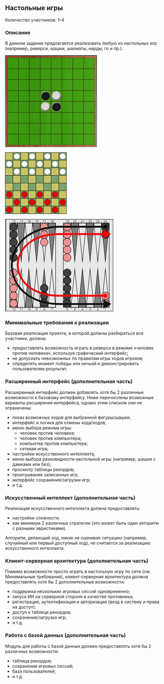Настольные игры
---------------

Количество участников: 1–4

### Описание

В данном задании предлагается реализовать любую из настольных игр (например, реверси,
шашки, шахматы, нарды, го и пр.).

![Реверси. Начальное расположение шашек на поле 8x8.](images/reversi.jpg)

![Шашки. Начальное расположение.](images/checkers.png)

![Нарды. Начальное расположение и направление движения шашек.](images/backgammon.jpg)

### Минимальные требования к реализации

Базовая реализация проекта, в которой должны разбираться все участники, должна:

- предоставлять возможность играть в реверси в режиме «человек против человека»,
  используя графический интерфейс;
- не допускать невозможных по правилам игры ходов игроков;
- определять момент победы или ничьей и демонстрировать пользователям результат.

### Расширенный интерфейс (дополнительная часть)

Расширенный интерфейс должен добавлять хотя бы 2 различные возможности к базовому интерфейсу.
Ниже перечислены возможные варианты расширения интерфейса, однако этим списком они не ограничены:

- показ возможных ходов для выбранной фигуры/шашки;
- интерфейс и логика для отмены хода/ходов;
- меню выбора режима игры:
    - человек против человека;
    - человек против компьютера;
    - компьютер против компьютера;
    - сетевая игра;
- настройки искусственного интеллекта;
- меню выбора разновидности настольной игры (например, шашки с дамками или без);
- просмотр таблицы рекордов;
- проигрывание записанных игр;
- интерфейс сохранения/загрузки игр;
- и т.д.

### Искусственный интеллект (дополнительная часть)

Реализация искусственного интеллекта должна предоставлять:

- настройки сложности;
- как минимум 2 различных стратегии (это может быть один алгоритм с разными эвристиками).

Алгоритм, делающий ход, никак не оценивая ситуацию (например, случайный или первый доступный ход),
не считается за реализацию искусственного интеллекта.

### Клиент-серверная архитектура (дополнительная часть)

Помимо возможности просто играть в настольную игру по сети (см. Минимальные требования),
клиент-серверная архитектура должна предоставлять хотя бы 2 дополнительные возможности:

- поддержка нескольких игровых сессий одновременно;
- запуск ИИ на серверной стороне в качестве противника;
- регистрация, аутентификация и авторизация (вход в систему и права на доступ);
- доступ к таблице рекордов;
- сохранение/загрузка игр;
- и т.д.

### Работа с базой данных (дополнительная часть)

Модуль для работы с базой данных должен предоставлять хотя бы 2 различных возможности:

- таблица рекордов;
- сохранения игровых сессий;
- база пользователей;
- и т.д.

